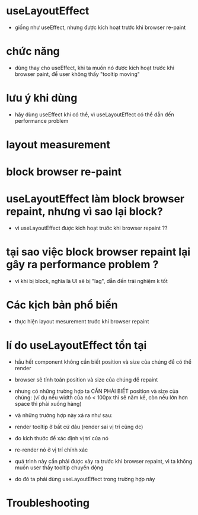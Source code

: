 # useLayoutEffect

- giống như useEffect, nhưng được kích hoạt trước khi browser re-paint

# chức năng

- dùng thay cho useEffect, khi ta muốn nó được kích hoạt trước khi browser paint, để user không thấy "tooltip moving"

# lưu ý khi dùng

- hãy dùng useEffect khi có thể, vì useLayoutEffect có thể dẫn đến performance problem

# layout measurement

# block browser re-paint

# useLayoutEffect làm block browser repaint, nhưng vì sao lại block?

- vì useLayoutEffect được kich hoạt trước khi browser repaint ??

# tại sao việc block browser repaint lại gây ra performance problem ?

- vì khi bị block, nghĩa là UI sẽ bị "lag", dẫn đến trải nghiệm k tốt

# Các kịch bản phổ biến

- thực hiện layout mesurement trước khi browser repaint

# lí do useLayoutEffect tồn tại

- hầu hết component không cần biết position và size của chúng để có thể render
- browser sẽ tính toán position và size của chúng để repaint

- nhưng có những trường hợp ta CẦN PHẢI BIẾT position và size của chúng: (ví dụ nếu width của nó < 100px thì sẽ nằm kế, còn nếu lớn hơn space thì phải xuống hàng)
- và những trường hợp này xả ra như sau:
- render tooltip ở bất cứ đâu (render sai vị trí cũng dc)
- đo kích thước để xác định vị trí của nó
- re-render nó ở vị trí chính xác

- quá trình này cần phải được xảy ra trước khi browser repaint, vì ta không muốn user thấy tooltip chuyển động
- do đó ta phải dùng useLayoutEffect trong trường hợp này

# Troubleshooting
<!-- https://react.dev/reference/react/useLayoutEffect#im-getting-an-error-uselayouteffect-does-nothing-on-the-server -->